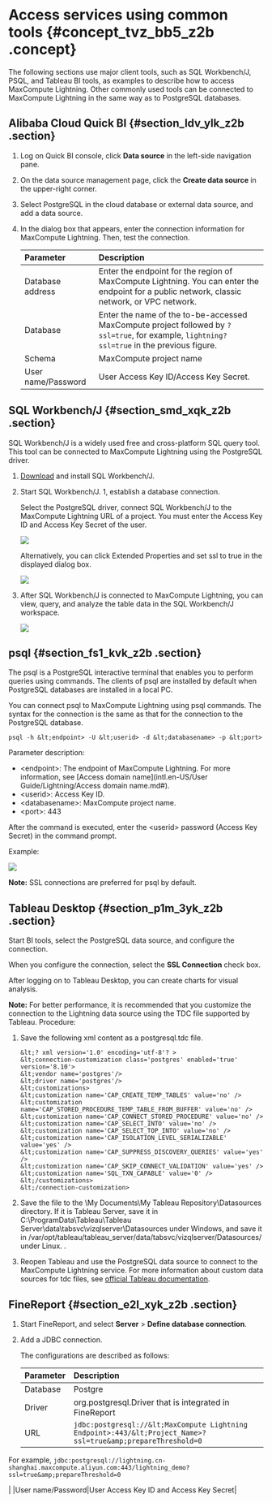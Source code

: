 # Access services using common tools {#concept_tvz_bb5_z2b .concept}

The following sections use major client tools, such as SQL Workbench/J, PSQL, and Tableau BI tools, as examples to describe how to access MaxCompute Lightning. Other commonly used tools can be connected to MaxCompute Lightning in the same way as to PostgreSQL databases.

## Alibaba Cloud Quick BI {#section_ldv_ylk_z2b .section}

1.  Log on Quick BI console, click **Data source** in the left-side navigation pane.
2.  On the data source management page, click the **Create data source** in the upper-right corner.
3.  Select PostgreSQL in the cloud database or external data source, and add a data source.
4.  In the dialog box that appears, enter the connection information for MaxCompute Lightning. Then, test the connection.

    |Parameter|Description|
    |:--------|:----------|
    |Database address|Enter the endpoint for the region of MaxCompute Lightning. You can enter the endpoint for a public network, classic network, or VPC network.|
    |Database|Enter the name of the to-be-accessed MaxCompute project followed by `? ssl=true`, for example, `lightning? ssl=true` in the previous figure.|
    |Schema|MaxCompute project name|
    |User name/Password|User Access Key ID/Access Key Secret.|


## SQL Workbench/J {#section_smd_xqk_z2b .section}

SQL Workbench/J is a widely used free and cross-platform SQL query tool. This tool can be connected to MaxCompute Lightning using the PostgreSQL driver.

1.  [Download](http://www.sql-workbench.eu/downloads.html) and install SQL Workbench/J.
2.  Start SQL Workbench/J. 1, establish a database connection.

    Select the PostgreSQL driver, connect SQL Workbench/J to the MaxCompute Lightning URL of a project. You must enter the Access Key ID and Access Key Secret of the user.

    ![](http://static-aliyun-doc.oss-cn-hangzhou.aliyuncs.com/assets/img/20126/153631019111161_en-US.jpg)

    Alternatively, you can click Extended Properties and set ssl to true in the displayed dialog box.

    ![](http://static-aliyun-doc.oss-cn-hangzhou.aliyuncs.com/assets/img/20126/153631019211162_en-US.jpg)

3.  After SQL Workbench/J is connected to MaxCompute Lightning, you can view, query, and analyze the table data in the SQL Workbench/J workspace.

    ![](http://static-aliyun-doc.oss-cn-hangzhou.aliyuncs.com/assets/img/20126/153631019211163_en-US.jpg)


## psql {#section_fs1_kvk_z2b .section}

The psql is a PostgreSQL interactive terminal that enables you to perform queries using commands. The clients of psql are installed by default when PostgreSQL databases are installed in a local PC.

You can connect psql to MaxCompute Lightning using psql commands. The syntax for the connection is the same as that for the connection to the PostgreSQL database.

```
psql -h &lt;endpoint> -U &lt;userid> -d &lt;databasename> -p &lt;port>
```

Parameter description:

-   &lt;endpoint\>: The endpoint of MaxCompute Lightning. For more information, see [Access domain name](intl.en-US/User Guide/Lightning/Access domain name.md#).
-   &lt;userid\>: Access Key ID.
-   &lt;databasename\>: MaxCompute project name.
-   &lt;port\>: 443

After the command is executed, enter the &lt;userid\> password \(Access Key Secret\) in the command prompt.

Example:

![](http://static-aliyun-doc.oss-cn-hangzhou.aliyuncs.com/assets/img/20126/153631019211164_en-US.jpg)

**Note:** SSL connections are preferred for psql by default.

## Tableau Desktop {#section_p1m_3yk_z2b .section}

Start BI tools, select the PostgreSQL data source, and configure the connection.

When you configure the connection, select the **SSL Connection** check box.

After logging on to Tableau Desktop, you can create charts for visual analysis.

**Note:** For better performance, it is recommended that you customize the connection to the Lightning data source using the TDC file supported by Tableau. Procedure:

1.  Save the following xml content as a postgresql.tdc file.

    ```
    &lt;? xml version='1.0' encoding='utf-8'? >
    &lt;connection-customization class='postgres' enabled='true' version='8.10'>
    &lt;vendor name='postgres'/>
    &lt;driver name='postgres'/>
    &lt;customizations>
    &lt;customization name='CAP_CREATE_TEMP_TABLES' value='no' />
    &lt;customization name='CAP_STORED_PROCEDURE_TEMP_TABLE_FROM_BUFFER' value='no' />
    &lt;customization name='CAP_CONNECT_STORED_PROCEDURE' value='no' />
    &lt;customization name='CAP_SELECT_INTO' value='no' />
    &lt;customization name='CAP_SELECT_TOP_INTO' value='no' />
    &lt;customization name='CAP_ISOLATION_LEVEL_SERIALIZABLE' value='yes' />
    &lt;customization name='CAP_SUPPRESS_DISCOVERY_QUERIES' value='yes' />
    &lt;customization name='CAP_SKIP_CONNECT_VALIDATION' value='yes' />
    &lt;customization name='SQL_TXN_CAPABLE' value='0' />
    &lt;/customizations>
    &lt;/connection-customization>
    ```

2.  Save the file to the \\My Documents\\My Tableau Repository\\Datasources directory. If it is Tableau Server, save it in C:\\ProgramData\\Tableau\\Tableau Server\\data\\tabsvc\\vizqlserver\\Datasources under Windows, and save it in /var/opt/tableau/tableau\_server/data/tabsvc/vizqlserver/Datasources/ under Linux. .
3.  Reopen Tableau and use the PostgreSQL data source to connect to the MaxCompute Lightning service. For more information about custom data sources for tdc files, see [official Tableau documentation](https://onlinehelp.tableau.com/current/pro/desktop/en-us/odbc_customize.html#global_tdc).

## FineReport {#section_e2l_xyk_z2b .section}

1.  Start FineReport, and select **Server** \> **Define database connection**.
2.  Add a JDBC connection.

    The configurations are described as follows:

    |Parameter|Description|
    |:--------|:----------|
    |Database|Postgre|
    |Driver|org.postgresql.Driver that is integrated in FineReport|
    |URL| `jdbc:postgresql://&lt;MaxCompute Lightning Endpoint>:443/&lt;Project_Name>? ssl=true&amp;prepareThreshold=0`

 For example, `jdbc:postgresql://lightning.cn-shanghai.maxcompute.aliyun.com:443/lightning_demo? ssl=true&amp;prepareThreshold=0`

 |
    |User name/Password|User Access Key ID and Access Key Secret|


